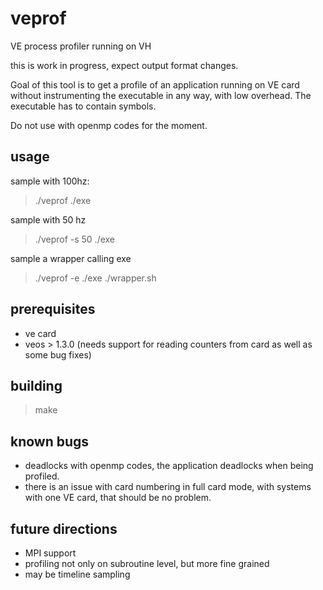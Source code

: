 # veprof
VE process profiler running on VH

this is work in progress, expect output format changes.

Goal of this tool is to get a profile of an application running on VE card without instrumenting
the executable in any way, with low overhead. The executable has to contain symbols.

Do not use with openmp codes for the moment.

## usage

sample with 100hz:

> ./veprof ./exe

sample with 50 hz

> ./veprof -s 50 ./exe

sample a wrapper calling exe

> ./veprof -e ./exe ./wrapper.sh

## prerequisites

* ve card
* veos > 1.3.0 (needs support for reading counters from card as well as some bug fixes)

## building

> make

## known bugs

* deadlocks with openmp codes, the application deadlocks when being profiled.
* there is an issue with card numbering in full card mode, with systems with one VE card, that should be no problem.

## future directions

* MPI support
* profiling not only on subroutine level, but more fine grained
* may be timeline sampling

